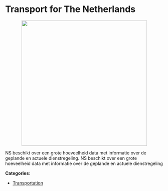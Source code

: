 # Transport for The Netherlands
<p align="center">
    <img width="400" src="https://raw.githubusercontent.com/apis-list/apis-list/apis/transport-for-the-netherlands/logo_256x256.png" />
</p>

NS beschikt over een grote hoeveelheid data met informatie over de geplande en actuele dienstregeling. NS beschikt over een grote hoeveelheid data met informatie over de geplande en actuele dienstregeling



**Categories**:
- [Transportation](https://github.com/apis-list/apis-list#transportation)




